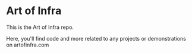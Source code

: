 # Art of Infra

This is the Art of Infra repo. 

Here, you'll find code and more related to any projects or demonstrations on artofinfra.com
